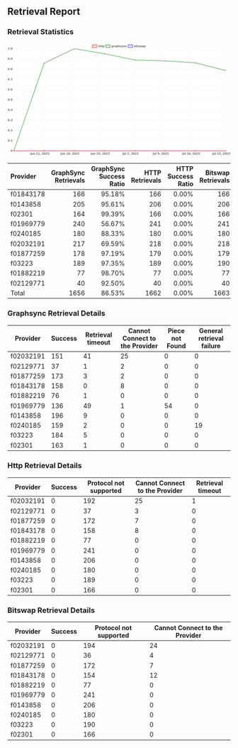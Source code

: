 ## Retrieval Report
### Retrieval Statistics
<img src="https://raw.githubusercontent.com/data-preservation-programs/filplus-checker-assets/main/filecoin-project/filecoin-plus-large-datasets/issues/2021/1690365507643.png"/>

| Provider  | GraphSync Retrievals | GraphSync Success Ratio | HTTP Retrievals | HTTP Success Ratio | Bitswap Retrievals | Bitswap Success Ratio |
| :-------- | -------------------: | ----------------------: | --------------: | -----------------: | -----------------: | --------------------: |
| f01843178 |                  166 |                  95.18% |             166 |              0.00% |                166 |                 0.00% |
| f0143858  |                  205 |                  95.61% |             206 |              0.00% |                206 |                 0.00% |
| f02301    |                  164 |                  99.39% |             166 |              0.00% |                166 |                 0.00% |
| f01969779 |                  240 |                  56.67% |             241 |              0.00% |                241 |                 0.00% |
| f0240185  |                  180 |                  88.33% |             180 |              0.00% |                180 |                 0.00% |
| f02032191 |                  217 |                  69.59% |             218 |              0.00% |                218 |                 0.00% |
| f01877259 |                  178 |                  97.19% |             179 |              0.00% |                179 |                 0.00% |
| f03223    |                  189 |                  97.35% |             189 |              0.00% |                190 |                 0.00% |
| f01882219 |                   77 |                  98.70% |              77 |              0.00% |                 77 |                 0.00% |
| f02129771 |                   40 |                  92.50% |              40 |              0.00% |                 40 |                 0.00% |
| Total     |                 1656 |                  86.53% |            1662 |              0.00% |               1663 |                 0.00% |

### Graphsync Retrieval Details
| Provider  | Success | Retrieval timeout | Cannot Connect to the Provider | Piece not Found | General retrieval failure |
| --------- | ------- | ----------------- | ------------------------------ | --------------- | ------------------------- |
| f02032191 | 151     | 41                | 25                             | 0               | 0                         |
| f02129771 | 37      | 1                 | 2                              | 0               | 0                         |
| f01877259 | 173     | 3                 | 2                              | 0               | 0                         |
| f01843178 | 158     | 0                 | 8                              | 0               | 0                         |
| f01882219 | 76      | 1                 | 0                              | 0               | 0                         |
| f01969779 | 136     | 49                | 1                              | 54              | 0                         |
| f0143858  | 196     | 9                 | 0                              | 0               | 0                         |
| f0240185  | 159     | 2                 | 0                              | 0               | 19                        |
| f03223    | 184     | 5                 | 0                              | 0               | 0                         |
| f02301    | 163     | 1                 | 0                              | 0               | 0                         |

### Http Retrieval Details
| Provider  | Success | Protocol not supported | Cannot Connect to the Provider | Retrieval timeout |
| --------- | ------- | ---------------------- | ------------------------------ | ----------------- |
| f02032191 | 0       | 192                    | 25                             | 1                 |
| f02129771 | 0       | 37                     | 3                              | 0                 |
| f01877259 | 0       | 172                    | 7                              | 0                 |
| f01843178 | 0       | 158                    | 8                              | 0                 |
| f01882219 | 0       | 77                     | 0                              | 0                 |
| f01969779 | 0       | 241                    | 0                              | 0                 |
| f0143858  | 0       | 206                    | 0                              | 0                 |
| f0240185  | 0       | 180                    | 0                              | 0                 |
| f03223    | 0       | 189                    | 0                              | 0                 |
| f02301    | 0       | 166                    | 0                              | 0                 |

### Bitswap Retrieval Details
| Provider  | Success | Protocol not supported | Cannot Connect to the Provider |
| --------- | ------- | ---------------------- | ------------------------------ |
| f02032191 | 0       | 194                    | 24                             |
| f02129771 | 0       | 36                     | 4                              |
| f01877259 | 0       | 172                    | 7                              |
| f01843178 | 0       | 154                    | 12                             |
| f01882219 | 0       | 77                     | 0                              |
| f01969779 | 0       | 241                    | 0                              |
| f0143858  | 0       | 206                    | 0                              |
| f0240185  | 0       | 180                    | 0                              |
| f03223    | 0       | 190                    | 0                              |
| f02301    | 0       | 166                    | 0                              |
